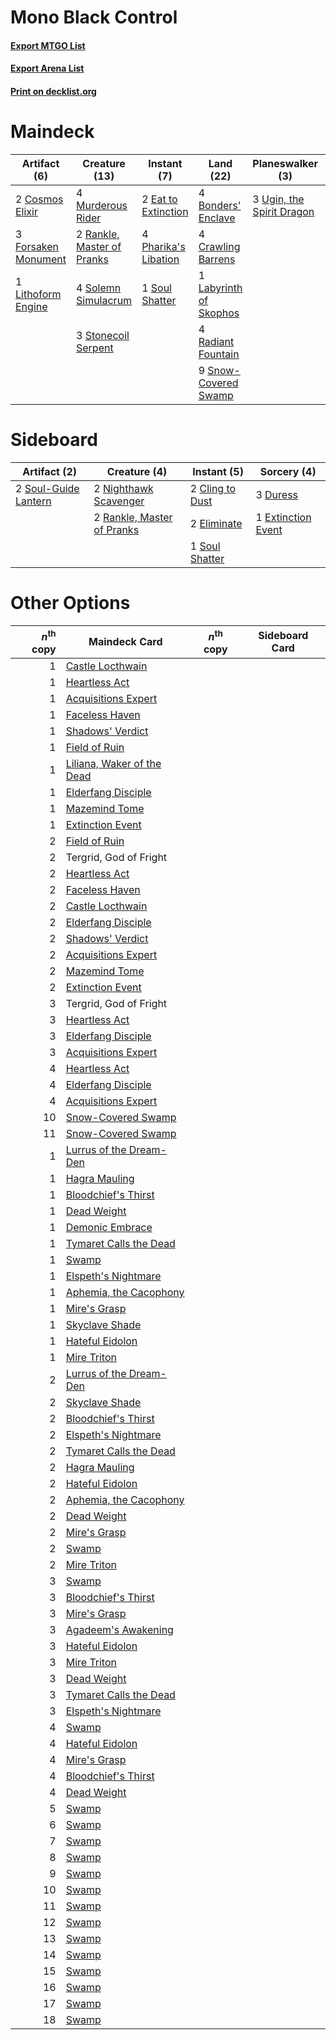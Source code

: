 # Mono Black Control

#### [Export MTGO List](../collection/Mono%20Black%20Control/Mono%20Black%20Control.txt)
#### [Export Arena List](../collection/Mono%20Black%20Control/Mono%20Black%20Control_arena.txt)
#### [Print on decklist.org](http://decklist.org/?deckmain=2%09Agadeem's%20Awakening%0A4%09Bonders'%20Enclave%0A2%09Cosmos%20Elixir%0A4%09Crawling%20Barrens%0A2%09Eat%20to%20Extinction%0A3%09Forsaken%20Monument%0A1%09Labyrinth%20of%20Skophos%0A1%09Lithoform%20Engine%0A4%09Murderous%20Rider%0A4%09Pelakka%20Predation%0A4%09Pharika's%20Libation%0A4%09Radiant%20Fountain%0A2%09Rankle,%20Master%20of%20Pranks%0A2%09Skull%20Raid%0A9%09Snow-Covered%20Swamp%0A4%09Solemn%20Simulacrum%0A1%09Soul%20Shatter%0A3%09Stonecoil%20Serpent%0A1%09Tergrid,%20God%20of%20Fright%0A3%09Ugin,%20the%20Spirit%20Dragon&deckside=2%09Cling%20to%20Dust%0A3%09Duress%0A2%09Eliminate%0A1%09Extinction%20Event%0A2%09Nighthawk%20Scavenger%0A2%09Rankle,%20Master%20of%20Pranks%0A1%09Soul%20Shatter%0A2%09Soul-Guide%20Lantern)
# Maindeck

|                                         Artifact (6)                                         |                                            Creature (13)                                            |                                          Instant (7)                                          |                                            Land (22)                                            |                                          Planeswalker (3)                                          |                                          Sorcery (8)                                           |      Unknown (1)       |
|----------------------------------------------------------------------------------------------|-----------------------------------------------------------------------------------------------------|-----------------------------------------------------------------------------------------------|-------------------------------------------------------------------------------------------------|----------------------------------------------------------------------------------------------------|------------------------------------------------------------------------------------------------|------------------------|
|2 [Cosmos Elixir](http://gatherer.wizards.com/Pages/Card/Details.aspx?multiverseid=503853)    |4 [Murderous Rider](http://gatherer.wizards.com/Pages/Card/Details.aspx?multiverseid=473059)         |2 [Eat to Extinction](http://gatherer.wizards.com/Pages/Card/Details.aspx?multiverseid=476341) |4 [Bonders' Enclave](http://gatherer.wizards.com/Pages/Card/Details.aspx?multiverseid=479765)    |3 [Ugin, the Spirit Dragon](http://gatherer.wizards.com/Pages/Card/Details.aspx?multiverseid=391948)|2 [Agadeem's Awakening](http://gatherer.wizards.com/Pages/Card/Details.aspx?multiverseid=491723)|1 Tergrid, God of Fright|
|3 [Forsaken Monument](http://gatherer.wizards.com/Pages/Card/Details.aspx?multiverseid=491895)|2 [Rankle, Master of Pranks](http://gatherer.wizards.com/Pages/Card/Details.aspx?multiverseid=473063)|4 [Pharika's Libation](http://gatherer.wizards.com/Pages/Card/Details.aspx?multiverseid=476362)|4 [Crawling Barrens](http://gatherer.wizards.com/Pages/Card/Details.aspx?multiverseid=491917)    |                                                                                                    |4 [Pelakka Predation](http://gatherer.wizards.com/Pages/Card/Details.aspx?multiverseid=491757)  |                        |
|1 [Lithoform Engine](http://gatherer.wizards.com/Pages/Card/Details.aspx?multiverseid=491896) |4 [Solemn Simulacrum](http://gatherer.wizards.com/Pages/Card/Details.aspx?multiverseid=389682)       |1 [Soul Shatter](http://gatherer.wizards.com/Pages/Card/Details.aspx?multiverseid=491765)      |1 [Labyrinth of Skophos](http://gatherer.wizards.com/Pages/Card/Details.aspx?multiverseid=476494)|                                                                                                    |2 [Skull Raid](http://gatherer.wizards.com/Pages/Card/Details.aspx?multiverseid=503720)         |                        |
|                                                                                              |3 [Stonecoil Serpent](http://gatherer.wizards.com/Pages/Card/Details.aspx?multiverseid=473197)       |                                                                                               |4 [Radiant Fountain](http://gatherer.wizards.com/Pages/Card/Details.aspx?multiverseid=438810)    |                                                                                                    |                                                                                                |                        |
|                                                                                              |                                                                                                     |                                                                                               |9 [Snow-Covered Swamp](http://gatherer.wizards.com/Pages/Card/Details.aspx?multiverseid=121256)  |                                                                                                    |                                                                                                |                        |


# Sideboard

|                                         Artifact (2)                                          |                                            Creature (4)                                             |                                       Instant (5)                                        |                                         Sorcery (4)                                         |
|-----------------------------------------------------------------------------------------------|-----------------------------------------------------------------------------------------------------|------------------------------------------------------------------------------------------|---------------------------------------------------------------------------------------------|
|2 [Soul-Guide Lantern](http://gatherer.wizards.com/Pages/Card/Details.aspx?multiverseid=476488)|2 [Nighthawk Scavenger](http://gatherer.wizards.com/Pages/Card/Details.aspx?multiverseid=491752)     |2 [Cling to Dust](http://gatherer.wizards.com/Pages/Card/Details.aspx?multiverseid=476338)|3 [Duress](http://gatherer.wizards.com/Pages/Card/Details.aspx?multiverseid=14557)           |
|                                                                                               |2 [Rankle, Master of Pranks](http://gatherer.wizards.com/Pages/Card/Details.aspx?multiverseid=473063)|2 [Eliminate](http://gatherer.wizards.com/Pages/Card/Details.aspx?multiverseid=485420)    |1 [Extinction Event](http://gatherer.wizards.com/Pages/Card/Details.aspx?multiverseid=479608)|
|                                                                                               |                                                                                                     |1 [Soul Shatter](http://gatherer.wizards.com/Pages/Card/Details.aspx?multiverseid=491765) |                                                                                             |


# Other Options

|*n*<sup>th</sup> copy|                                            Maindeck Card                                            |*n*<sup>th</sup> copy|Sideboard Card|
|--------------------:|-----------------------------------------------------------------------------------------------------|---------------------|--------------|
|                    1|[Castle Locthwain](http://gatherer.wizards.com/Pages/Card/Details.aspx?multiverseid=473203)          |                     |              |
|                    1|[Heartless Act](http://gatherer.wizards.com/Pages/Card/Details.aspx?multiverseid=479611)             |                     |              |
|                    1|[Acquisitions Expert](http://gatherer.wizards.com/Pages/Card/Details.aspx?multiverseid=491722)       |                     |              |
|                    1|[Faceless Haven](http://gatherer.wizards.com/Pages/Card/Details.aspx?multiverseid=503874)            |                     |              |
|                    1|[Shadows' Verdict](http://gatherer.wizards.com/Pages/Card/Details.aspx?multiverseid=491762)          |                     |              |
|                    1|[Field of Ruin](http://gatherer.wizards.com/Pages/Card/Details.aspx?multiverseid=435415)             |                     |              |
|                    1|[Liliana, Waker of the Dead](http://gatherer.wizards.com/Pages/Card/Details.aspx?multiverseid=485431)|                     |              |
|                    1|[Elderfang Disciple](http://gatherer.wizards.com/Pages/Card/Details.aspx?multiverseid=503702)        |                     |              |
|                    1|[Mazemind Tome](http://gatherer.wizards.com/Pages/Card/Details.aspx?multiverseid=485555)             |                     |              |
|                    1|[Extinction Event](http://gatherer.wizards.com/Pages/Card/Details.aspx?multiverseid=479608)          |                     |              |
|                    2|[Field of Ruin](http://gatherer.wizards.com/Pages/Card/Details.aspx?multiverseid=435415)             |                     |              |
|                    2|Tergrid, God of Fright                                                                               |                     |              |
|                    2|[Heartless Act](http://gatherer.wizards.com/Pages/Card/Details.aspx?multiverseid=479611)             |                     |              |
|                    2|[Faceless Haven](http://gatherer.wizards.com/Pages/Card/Details.aspx?multiverseid=503874)            |                     |              |
|                    2|[Castle Locthwain](http://gatherer.wizards.com/Pages/Card/Details.aspx?multiverseid=473203)          |                     |              |
|                    2|[Elderfang Disciple](http://gatherer.wizards.com/Pages/Card/Details.aspx?multiverseid=503702)        |                     |              |
|                    2|[Shadows' Verdict](http://gatherer.wizards.com/Pages/Card/Details.aspx?multiverseid=491762)          |                     |              |
|                    2|[Acquisitions Expert](http://gatherer.wizards.com/Pages/Card/Details.aspx?multiverseid=491722)       |                     |              |
|                    2|[Mazemind Tome](http://gatherer.wizards.com/Pages/Card/Details.aspx?multiverseid=485555)             |                     |              |
|                    2|[Extinction Event](http://gatherer.wizards.com/Pages/Card/Details.aspx?multiverseid=479608)          |                     |              |
|                    3|Tergrid, God of Fright                                                                               |                     |              |
|                    3|[Heartless Act](http://gatherer.wizards.com/Pages/Card/Details.aspx?multiverseid=479611)             |                     |              |
|                    3|[Elderfang Disciple](http://gatherer.wizards.com/Pages/Card/Details.aspx?multiverseid=503702)        |                     |              |
|                    3|[Acquisitions Expert](http://gatherer.wizards.com/Pages/Card/Details.aspx?multiverseid=491722)       |                     |              |
|                    4|[Heartless Act](http://gatherer.wizards.com/Pages/Card/Details.aspx?multiverseid=479611)             |                     |              |
|                    4|[Elderfang Disciple](http://gatherer.wizards.com/Pages/Card/Details.aspx?multiverseid=503702)        |                     |              |
|                    4|[Acquisitions Expert](http://gatherer.wizards.com/Pages/Card/Details.aspx?multiverseid=491722)       |                     |              |
|                   10|[Snow-Covered Swamp](http://gatherer.wizards.com/Pages/Card/Details.aspx?multiverseid=121256)        |                     |              |
|                   11|[Snow-Covered Swamp](http://gatherer.wizards.com/Pages/Card/Details.aspx?multiverseid=121256)        |                     |              |
|                    1|[Lurrus of the Dream-Den](http://gatherer.wizards.com/Pages/Card/Details.aspx?multiverseid=479746)   |                     |              |
|                    1|[Hagra Mauling](http://gatherer.wizards.com/Pages/Card/Details.aspx?multiverseid=491741)             |                     |              |
|                    1|[Bloodchief's Thirst](http://gatherer.wizards.com/Pages/Card/Details.aspx?multiverseid=491729)       |                     |              |
|                    1|[Dead Weight](http://gatherer.wizards.com/Pages/Card/Details.aspx?multiverseid=452817)               |                     |              |
|                    1|[Demonic Embrace](http://gatherer.wizards.com/Pages/Card/Details.aspx?multiverseid=488255)           |                     |              |
|                    1|[Tymaret Calls the Dead](http://gatherer.wizards.com/Pages/Card/Details.aspx?multiverseid=476369)    |                     |              |
|                    1|[Swamp](http://gatherer.wizards.com/Pages/Card/Details.aspx?multiverseid=439858)                     |                     |              |
|                    1|[Elspeth's Nightmare](http://gatherer.wizards.com/Pages/Card/Details.aspx?multiverseid=476342)       |                     |              |
|                    1|[Aphemia, the Cacophony](http://gatherer.wizards.com/Pages/Card/Details.aspx?multiverseid=476335)    |                     |              |
|                    1|[Mire's Grasp](http://gatherer.wizards.com/Pages/Card/Details.aspx?multiverseid=476357)              |                     |              |
|                    1|[Skyclave Shade](http://gatherer.wizards.com/Pages/Card/Details.aspx?multiverseid=491763)            |                     |              |
|                    1|[Hateful Eidolon](http://gatherer.wizards.com/Pages/Card/Details.aspx?multiverseid=476352)           |                     |              |
|                    1|[Mire Triton](http://gatherer.wizards.com/Pages/Card/Details.aspx?multiverseid=476356)               |                     |              |
|                    2|[Lurrus of the Dream-Den](http://gatherer.wizards.com/Pages/Card/Details.aspx?multiverseid=479746)   |                     |              |
|                    2|[Skyclave Shade](http://gatherer.wizards.com/Pages/Card/Details.aspx?multiverseid=491763)            |                     |              |
|                    2|[Bloodchief's Thirst](http://gatherer.wizards.com/Pages/Card/Details.aspx?multiverseid=491729)       |                     |              |
|                    2|[Elspeth's Nightmare](http://gatherer.wizards.com/Pages/Card/Details.aspx?multiverseid=476342)       |                     |              |
|                    2|[Tymaret Calls the Dead](http://gatherer.wizards.com/Pages/Card/Details.aspx?multiverseid=476369)    |                     |              |
|                    2|[Hagra Mauling](http://gatherer.wizards.com/Pages/Card/Details.aspx?multiverseid=491741)             |                     |              |
|                    2|[Hateful Eidolon](http://gatherer.wizards.com/Pages/Card/Details.aspx?multiverseid=476352)           |                     |              |
|                    2|[Aphemia, the Cacophony](http://gatherer.wizards.com/Pages/Card/Details.aspx?multiverseid=476335)    |                     |              |
|                    2|[Dead Weight](http://gatherer.wizards.com/Pages/Card/Details.aspx?multiverseid=452817)               |                     |              |
|                    2|[Mire's Grasp](http://gatherer.wizards.com/Pages/Card/Details.aspx?multiverseid=476357)              |                     |              |
|                    2|[Swamp](http://gatherer.wizards.com/Pages/Card/Details.aspx?multiverseid=439858)                     |                     |              |
|                    2|[Mire Triton](http://gatherer.wizards.com/Pages/Card/Details.aspx?multiverseid=476356)               |                     |              |
|                    3|[Swamp](http://gatherer.wizards.com/Pages/Card/Details.aspx?multiverseid=439858)                     |                     |              |
|                    3|[Bloodchief's Thirst](http://gatherer.wizards.com/Pages/Card/Details.aspx?multiverseid=491729)       |                     |              |
|                    3|[Mire's Grasp](http://gatherer.wizards.com/Pages/Card/Details.aspx?multiverseid=476357)              |                     |              |
|                    3|[Agadeem's Awakening](http://gatherer.wizards.com/Pages/Card/Details.aspx?multiverseid=491723)       |                     |              |
|                    3|[Hateful Eidolon](http://gatherer.wizards.com/Pages/Card/Details.aspx?multiverseid=476352)           |                     |              |
|                    3|[Mire Triton](http://gatherer.wizards.com/Pages/Card/Details.aspx?multiverseid=476356)               |                     |              |
|                    3|[Dead Weight](http://gatherer.wizards.com/Pages/Card/Details.aspx?multiverseid=452817)               |                     |              |
|                    3|[Tymaret Calls the Dead](http://gatherer.wizards.com/Pages/Card/Details.aspx?multiverseid=476369)    |                     |              |
|                    3|[Elspeth's Nightmare](http://gatherer.wizards.com/Pages/Card/Details.aspx?multiverseid=476342)       |                     |              |
|                    4|[Swamp](http://gatherer.wizards.com/Pages/Card/Details.aspx?multiverseid=439858)                     |                     |              |
|                    4|[Hateful Eidolon](http://gatherer.wizards.com/Pages/Card/Details.aspx?multiverseid=476352)           |                     |              |
|                    4|[Mire's Grasp](http://gatherer.wizards.com/Pages/Card/Details.aspx?multiverseid=476357)              |                     |              |
|                    4|[Bloodchief's Thirst](http://gatherer.wizards.com/Pages/Card/Details.aspx?multiverseid=491729)       |                     |              |
|                    4|[Dead Weight](http://gatherer.wizards.com/Pages/Card/Details.aspx?multiverseid=452817)               |                     |              |
|                    5|[Swamp](http://gatherer.wizards.com/Pages/Card/Details.aspx?multiverseid=439858)                     |                     |              |
|                    6|[Swamp](http://gatherer.wizards.com/Pages/Card/Details.aspx?multiverseid=439858)                     |                     |              |
|                    7|[Swamp](http://gatherer.wizards.com/Pages/Card/Details.aspx?multiverseid=439858)                     |                     |              |
|                    8|[Swamp](http://gatherer.wizards.com/Pages/Card/Details.aspx?multiverseid=439858)                     |                     |              |
|                    9|[Swamp](http://gatherer.wizards.com/Pages/Card/Details.aspx?multiverseid=439858)                     |                     |              |
|                   10|[Swamp](http://gatherer.wizards.com/Pages/Card/Details.aspx?multiverseid=439858)                     |                     |              |
|                   11|[Swamp](http://gatherer.wizards.com/Pages/Card/Details.aspx?multiverseid=439858)                     |                     |              |
|                   12|[Swamp](http://gatherer.wizards.com/Pages/Card/Details.aspx?multiverseid=439858)                     |                     |              |
|                   13|[Swamp](http://gatherer.wizards.com/Pages/Card/Details.aspx?multiverseid=439858)                     |                     |              |
|                   14|[Swamp](http://gatherer.wizards.com/Pages/Card/Details.aspx?multiverseid=439858)                     |                     |              |
|                   15|[Swamp](http://gatherer.wizards.com/Pages/Card/Details.aspx?multiverseid=439858)                     |                     |              |
|                   16|[Swamp](http://gatherer.wizards.com/Pages/Card/Details.aspx?multiverseid=439858)                     |                     |              |
|                   17|[Swamp](http://gatherer.wizards.com/Pages/Card/Details.aspx?multiverseid=439858)                     |                     |              |
|                   18|[Swamp](http://gatherer.wizards.com/Pages/Card/Details.aspx?multiverseid=439858)                     |                     |              |

